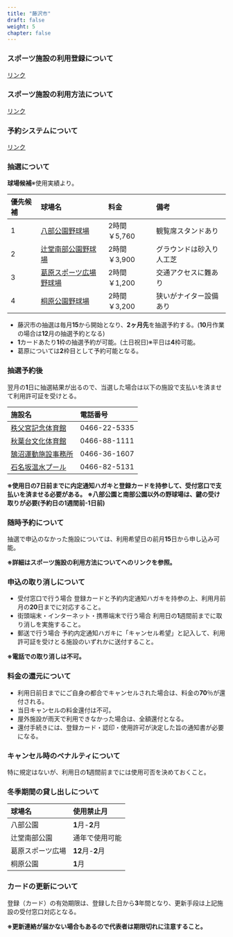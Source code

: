```yaml
---
title: "藤沢市"
draft: false
weight: 5
chapter: false
---
```


### スポーツ施設の利用登録について

[リンク](https://f-mirai.jp/sports/registration)

### スポーツ施設の利用方法について

[リンク](https://www.city.fujisawa.kanagawa.jp/sports/kyoiku/leisure/sportshisetsu/riyo.html)

### 予約システムについて

[リンク](https://yoyaku.city.fujisawa.kanagawa.jp/)

### 抽選について

**球場候補**※使用実績より。

|優先候補   |球場名    |料金 |備考 |
| :--- | :----------- | :------- | :------- |
| 1    |  [八部公園野球場](https://f-mirai.jp/sports/baseball/happe)           |2時間￥5,760   |観覧席スタンドあり |
| 2    |  [辻堂南部公園野球場](https://f-mirai.jp/sports/baseball/tsujidou)    |2時間￥3,900    |グラウンドは砂入り人工芝 |
| 3    |  [葛原スポーツ広場野球場](https://f-mirai.jp/sports/baseball/kuzuhara) |2時間￥1,200    |交通アクセスに難あり |
| 4    |  [桐原公園野球場](https://f-mirai.jp/sports/baseball/kirihara)        |2時間￥3,200    |狭いがナイター設備あり |

- 藤沢市の抽選は毎月**15**から開始となり、**2ヶ月先**を抽選予約する。(**10**月作業の場合は**12**月の抽選予約となる)
- **1**カードあたり**1**枠の抽選予約が可能。(土日祝日)※平日は**4**枠可能。
- 葛原については**2**枠目として予約可能となる。

### 抽選予約後

翌月の**1**日に抽選結果が出るので、当選した場合は以下の施設で支払いを済ませて利用許可証を受けとる。

|施設名|電話番号|
| :-------------| :------------|
| [秩父宮記念体育館](https://f-mirai.jp/sports/gymnasium/chichibunomiya)        |0466-22-5335|
|[秋葉台文化体育館](<https://f-mirai.jp/sports/gymnasium/akibadai>)             |0466-88-1111|
|[鵠沼運動施設事務所](https://f-mirai.jp/sports/facilities/%e9%b5%a0%e6%b2%bc%e9%81%8b%e5%8b%95%e6%96%bd%e8%a8%ad%e4%ba%8b%e5%8b%99%e6%89%80%ef%bc%88%e5%85%ab%e9%83%a8%e5%85%ac%e5%9c%92%e3%83%97%e3%83%bc%e3%83%ab%ef%bc%89-2)                                                      |0466-36-1607|
| [石名坂温水プール](https://f-mirai.jp/sports/pool/ishinazaka)                 |0466-82-5131|

**※使用日の7日前までに内定通知ハガキと登録カードを持参して、受付窓口で支払いを済ませる必要がある。**
**※八部公園と南部公園以外の野球場は、鍵の受け取りが必要(予約日の1週間前-1日前)**

### 随時予約について

抽選で申込のなかった施設については、利用希望日の前月**15**日から申し込み可能。

**※詳細はスポーツ施設の利用方法についてへのリンクを参照。**

### 申込の取り消しについて

- 受付窓口で行う場合
登録カードと予約内定通知ハガキを持参の上、利用月前月の**20**日までに対応すること。
- 街頭端末・インターネット・携帯端末で行う場合
利用日の**1**週間前までに取り消しを実施すること。
- 郵送で行う場合
予約内定通知ハガキに「キャンセル希望」と記入して、利用許可証を受けとる施設のいずれかに送付すること。

**※電話での取り消しは不可。**

### 料金の還元について

- 利用日前日までにご自身の都合でキャンセルされた場合は、料金の**70**％が還付される。
- 当日キャンセルの料金還付は不可。
- 屋外施設が雨天で利用できなかった場合は、全額還付となる。
- 還付手続きには、登録カード・認印・使用許可が決定した旨の通知書が必要になる。

### キャンセル時のペナルティについて

特に規定はないが、利用日の**1**週間前までには使用可否を決めておくこと。

### 冬季期間の貸し出しについて

|球場名    |使用禁止月 |
| :----------- | :------- |
| 八部公園          |**1**月-**2**月   |
| 辻堂南部公園      |通年で使用可能       |
| 葛原スポーツ広場  |**12**月-**2**月  |
| 桐原公園         |**1**月             |

### カードの更新について

登録（カード）の有効期限は、登録した日から**3**年間となり、更新手段は上記施設の受付窓口対応となる。

**※更新連絡が届かない場合もあるので代表者は期限切れに注意すること。**
